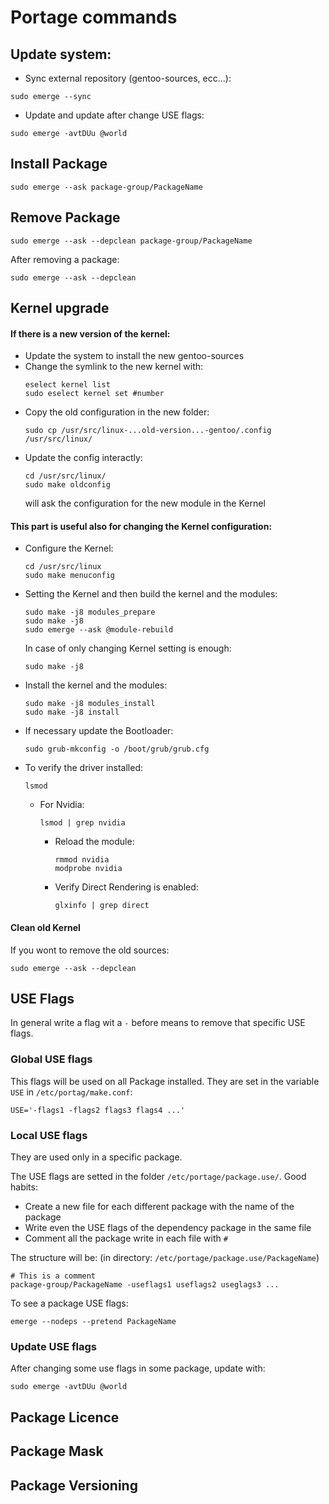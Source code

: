 # Portage commands

## Update system:
- Sync external repository (gentoo-sources, ecc...):
``` shell 
sudo emerge --sync
```
- Update and update after change USE flags:
``` shell 
sudo emerge -avtDUu @world
```

## Install Package
``` shell
sudo emerge --ask package-group/PackageName
```

## Remove Package
``` shell
sudo emerge --ask --depclean package-group/PackageName
```
After removing a package:
``` shell
sudo emerge --ask --depclean
```

## Kernel upgrade
#### If there is a new version of the kernel:
- Update the system to install the new gentoo-sources
- Change the symlink to the new kernel with:
    ``` shell
    eselect kernel list
    sudo eselect kernel set #number
    ```
- Copy the old configuration in the new folder:
    ``` shell
    sudo cp /usr/src/linux-...old-version...-gentoo/.config /usr/src/linux/
    ```
- Update the config interactly:
    ``` shell
    cd /usr/src/linux/
    sudo make oldconfig
    ```
    will ask the configuration for the new module in the Kernel

#### This part is useful also for changing the Kernel configuration: 
- Configure the Kernel:
    ```shell
    cd /usr/src/linux
    sudo make menuconfig
    ```

- Setting the Kernel and then build the kernel and the modules:
    ```shell
    sudo make -j8 modules_prepare
    sudo make -j8
    sudo emerge --ask @module-rebuild
    ```
    In case of only changing Kernel setting is enough:
    ``` shell
    sudo make -j8 
    ```

- Install the kernel and the modules:
    ``` shell 
    sudo make -j8 modules_install
    sudo make -j8 install
    ```

- If necessary update the Bootloader:
    ``` shell
    sudo grub-mkconfig -o /boot/grub/grub.cfg
    ```

- To verify the driver installed:
    ``` shell
    lsmod
    ```
    - For Nvidia:
        ```shell
        lsmod | grep nvidia
        ```
        - Reload the module:
            ``` shell 
            rmmod nvidia
            modprobe nvidia
            ```
        - Verify Direct Rendering is enabled:
            ```shell
            glxinfo | grep direct
            ```
#### Clean old Kernel
If you wont to remove the old sources:
``` shell
sudo emerge --ask --depclean
```

## USE Flags
In general write a flag wit a `-` before means to remove that specific USE flags.

### Global USE flags
This flags will be used on all Package installed. They are set in the variable `USE` in `/etc/portag/make.conf`:
``` config
USE='-flags1 -flags2 flags3 flags4 ...'
```

### Local USE flags 
They are used only in a specific package.

The USE flags are setted in the folder `/etc/portage/package.use/`. Good habits:
- Create a new file for each different package with the name of the package
- Write even the USE flags of the dependency package in the same file
- Comment all the package write in each file with `#`

The structure will be: (in directory: `/etc/portage/package.use/PackageName`)
``` config
# This is a comment 
package-group/PackageName -useflags1 useflags2 useglags3 ...
```

To see a package USE flags:
``` shell
emerge --nodeps --pretend PackageName
```

### Update USE flags
After changing some use flags in some package, update with:
``` shell
sudo emerge -avtDUu @world
```

## Package Licence


## Package Mask 


## Package Versioning

